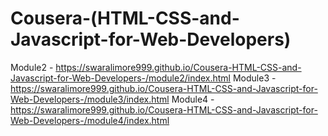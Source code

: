 # Cousera-(HTML-CSS-and-Javascript-for-Web-Developers)


Module2 - https://swaralimore999.github.io/Cousera-HTML-CSS-and-Javascript-for-Web-Developers-/module2/index.html
Module3 - https://swaralimore999.github.io/Cousera-HTML-CSS-and-Javascript-for-Web-Developers-/module3/index.html
Module4 - https://swaralimore999.github.io/Cousera-HTML-CSS-and-Javascript-for-Web-Developers-/module4/index.html
